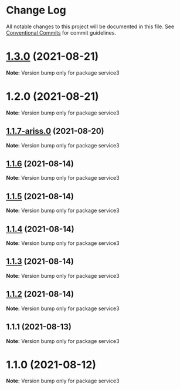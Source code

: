 # Change Log

All notable changes to this project will be documented in this file.
See [Conventional Commits](https://conventionalcommits.org) for commit guidelines.

# [1.3.0](https://github.com/yurikrupnik/mussia8/compare/service3@1.2.0...service3@1.3.0) (2021-08-21)

**Note:** Version bump only for package service3





# 1.2.0 (2021-08-21)

**Note:** Version bump only for package service3





## [1.1.7-ariss.0](https://github.com/yurikrupnik/mussia8/compare/service3@1.1.6...service3@1.1.7-ariss.0) (2021-08-20)

**Note:** Version bump only for package service3





## [1.1.6](https://github.com/yurikrupnik/mussia8/compare/service3@1.1.5...service3@1.1.6) (2021-08-14)

**Note:** Version bump only for package service3





## [1.1.5](https://github.com/yurikrupnik/mussia8/compare/service3@1.1.4...service3@1.1.5) (2021-08-14)

**Note:** Version bump only for package service3





## [1.1.4](https://github.com/yurikrupnik/mussia8/compare/service3@1.1.3...service3@1.1.4) (2021-08-14)

**Note:** Version bump only for package service3





## [1.1.3](https://github.com/yurikrupnik/mussia8/compare/service3@1.1.2...service3@1.1.3) (2021-08-14)

**Note:** Version bump only for package service3





## [1.1.2](https://github.com/yurikrupnik/mussia8/compare/service3@1.1.1...service3@1.1.2) (2021-08-14)

**Note:** Version bump only for package service3





## 1.1.1 (2021-08-13)

**Note:** Version bump only for package service3





# 1.1.0 (2021-08-12)

**Note:** Version bump only for package service3
